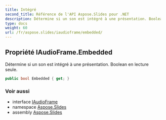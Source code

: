 ```yaml
---
title: Intégré
second_title: Référence de l'API Aspose.Slides pour .NET
description: Détermine si un son est intégré à une présentation. Boolean en lecture seule.
type: docs
weight: 60
url: /fr/aspose.slides/iaudioframe/embedded/
---
```


## Propriété IAudioFrame.Embedded

Détermine si un son est intégré à une présentation. Boolean en lecture seule.

```csharp
public bool Embedded { get; }
```

### Voir aussi

* interface [IAudioFrame](../../iaudioframe)
* namespace [Aspose.Slides](../../iaudioframe)
* assembly [Aspose.Slides](../../../)

<!-- DO NOT EDIT: généré par xmldocmd pour Aspose.Slides.dll -->
